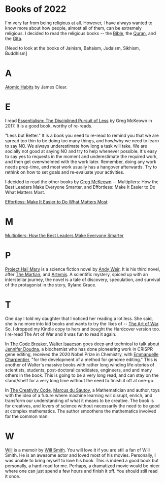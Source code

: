 # Books of 2022

I'm very far from being religious at all. However, I have always wanted to know more about how people, almost all of them, can be extremely religious. I decided to read the religious books -- the [Bible](https://en.wikipedia.org/wiki/Bible), the [Quran](https://en.wikipedia.org/wiki/Quran), and the [Gita](https://en.wikipedia.org/wiki/Bhagavad_Gita).

[Need to look at the books of Jainism, Bahaism, Judaism, Sikhism, Buddhism]

# A

[Atomic Habits](https://jamesclear.com/atomic-habits) by James Clear.

# E

I read [Essentialism: The Disciplined Pursuit of Less](https://www.amazon.com/Essentialism-Disciplined-Pursuit-Greg-McKeown/dp/0804137382) by Greg McKeown in 2017. It is a good book, worthy of re-reads.

"Less but Better." It is a book you need to re-read to remind you that we are spread too thin to be doing too many things, and how/why we need to learn to say NO. We always underestimate how long a task will take. We are socially not good at saying NO and try to help whenever possible. It's easy to say yes to requests in the moment and underestimate the required work, and  then get overwhelmed with the work later. Remember, doing any work needs prep-time, and most work usually has a hangover afterwards. Try to rethink on how to set goals and re-evaluate your activities.

I decided to read the other books by [Greg McKeown](https://en.wikipedia.org/wiki/Greg_McKeown_(author)) -- Multipliers: How the Best Leaders Make Everyone Smarter, and Effortless: Make It Easier to Do What Matters Most.

[Effortless: Make It Easier to Do What Matters Most](https://www.amazon.com/Effortless-Make-Easier-What-Matters/dp/0593135644/)

# M

[Multipliers: How the Best Leaders Make Everyone Smarter](https://en.wikipedia.org/wiki/Multipliers:_How_the_Best_Leaders_Make_Everyone_Smarter)

# P

[Project Hail Mary](https://en.wikipedia.org/wiki/Project_Hail_Mary) is a science fiction novel by [Andy Weir](https://en.wikipedia.org/wiki/Andy_Weir). It is his third novel, after [The Martian](https://en.wikipedia.org/wiki/The_Martian_(Weir_novel)), and [Artemis](https://en.wikipedia.org/wiki/Artemis_(novel)). A scientific mystery, spiced up with an interstellar journey, the novel is a tale of discovery, speculation, and survival of the protagonist in the story, Ryland Grace.

# T

One day I told my daughter that I noticed her reading a lot less. She said, she is no more into kid books and wants to try the likes of -- [The Art of War](https://en.wikipedia.org/wiki/The_Art_of_War). So, I dropped my Kindle copy to hers and bought the Hardcover version too. I re-read The Art of War and it was fun to read it again.

In [The Code Breaker](https://en.wikipedia.org/wiki/The_Code_Breaker), [Walter Isaacson](https://en.wikipedia.org/wiki/Walter_Isaacson) goes deep and technical to talk about [Jennifer Doudna](https://en.wikipedia.org/wiki/Jennifer_Doudna), a biochemist who has done pioneering work in CRISPR gene editing, received the 2020 Nobel Prize in Chemistry, with [Emmanuelle Charpentier](https://en.wikipedia.org/wiki/Emmanuelle_Charpentier), "for the development of a method for genome editing." This is another of Walter's massive books with rather long winding life-stories of scientists, students, post-doctoral candidates, engineers, and and many others in the book. This is going to be a very long read, and can stay on the stand/shelf for a very long time without the need to finish it off at one-go.

In [The Creativity Code](https://www.amazon.com/Creativity-Code-Learning-Write-Paint-dp-0008288151/dp/0008288151/), [Marcus du Sautoy](https://en.wikipedia.org/wiki/Marcus_du_Sautoy), a Mathematician and author, toys with the idea of a future where machine learning will disrupt, enrich, and transform our understanding of what it means to be creative. The book is for creatives, and lovers of science without necessarily the need to be good at complex mathematics. The author smoothens the mathematics involved for the common man.

# W

[Will](https://willthebook.com) is a memoir by [Will Smith](https://en.wikipedia.org/wiki/Will_Smith). You will love it if you are still a fan of Will Smith. He is an awesome actor and loved most of his movies. Personally, I was unable to bring myself to love his book. This is indeed a good book but personally, a hard-read for me. Perhaps, a dramatized movie would be nicer where one can just spend a few hours and finish it off. You should still read it once.